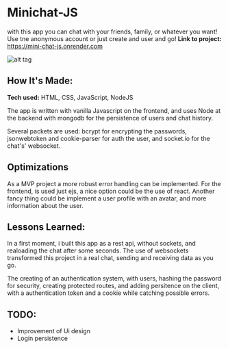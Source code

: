 # Minichat-JS

with this app you can chat with your friends, family, or whatever you want! Use tne anonymous account or just create and user and go!
**Link to project:** https://mini-chat-js.onrender.com

![alt tag](http://placecorgi.com/1200/650)

## How It's Made:

**Tech used:** HTML, CSS, JavaScript, NodeJS

The app is written with vanilla Javascript on the frontend, and uses Node at the backend with mongodb for the persistence of users and chat history.

Several packets are used:
bcrypt for encrypting the passwords, jsonwebtoken and cookie-parser for auth the user, and socket.io for the chat's' websocket.

## Optimizations

As a MVP project a more robust error handling can be implemented.
For the frontend, is used just ejs, a nice option could be the use of react.
Another fancy thing could be implement a user profile with an avatar, and more information about the user.

## Lessons Learned:

In a first moment, i built this app as a rest api, without sockets, and realoading the chat after some seconds. The use of websockets transformed this project in a real chat, sending and receiving data as you go.

The creating of an authentication system, with users, hashing the password for security, creating protected routes, and adding persitence on the client, with a authentication token and a cookie while catching possible errors.

## TODO:

- Improvement of Ui design
- Login persistence
